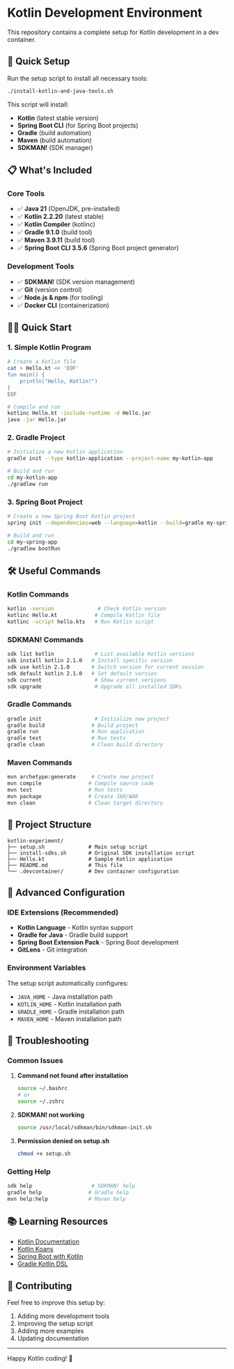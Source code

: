 # Kotlin Development Environment

This repository contains a complete setup for Kotlin development in a dev container.

## 🚀 Quick Setup

Run the setup script to install all necessary tools:

```bash
./install-kotlin-and-java-tools.sh
```

This script will install:
- **Kotlin** (latest stable version)
- **Spring Boot CLI** (for Spring Boot projects)
- **Gradle** (build automation)
- **Maven** (build automation)
- **SDKMAN!** (SDK manager)

## 📋 What's Included

### Core Tools
- ✅ **Java 21** (OpenJDK, pre-installed)
- ✅ **Kotlin 2.2.20** (latest stable)
- ✅ **Kotlin Compiler** (kotlinc)
- ✅ **Gradle 9.1.0** (build tool)
- ✅ **Maven 3.9.11** (build tool)
- ✅ **Spring Boot CLI 3.5.6** (Spring Boot project generator)

### Development Tools
- ✅ **SDKMAN!** (SDK version management)
- ✅ **Git** (version control)
- ✅ **Node.js & npm** (for tooling)
- ✅ **Docker CLI** (containerization)

## 🏃‍♂️ Quick Start

### 1. Simple Kotlin Program
```bash
# Create a Kotlin file
cat > Hello.kt << 'EOF'
fun main() {
    println("Hello, Kotlin!")
}
EOF

# Compile and run
kotlinc Hello.kt -include-runtime -d Hello.jar
java -jar Hello.jar
```

### 2. Gradle Project
```bash
# Initialize a new Kotlin application
gradle init --type kotlin-application --project-name my-kotlin-app

# Build and run
cd my-kotlin-app
./gradlew run
```

### 3. Spring Boot Project
```bash
# Create a new Spring Boot Kotlin project
spring init --dependencies=web --language=kotlin --build=gradle my-spring-app

# Build and run
cd my-spring-app
./gradlew bootRun
```

## 🛠 Useful Commands

### Kotlin Commands
```bash
kotlin -version              # Check Kotlin version
kotlinc Hello.kt            # Compile Kotlin file
kotlinc -script hello.kts   # Run Kotlin script
```

### SDKMAN! Commands
```bash
sdk list kotlin             # List available Kotlin versions
sdk install kotlin 2.1.0   # Install specific version
sdk use kotlin 2.1.0       # Switch version for current session
sdk default kotlin 2.1.0   # Set default version
sdk current                 # Show current versions
sdk upgrade                 # Upgrade all installed SDKs
```

### Gradle Commands
```bash
gradle init                 # Initialize new project
gradle build               # Build project
gradle run                 # Run application
gradle test                # Run tests
gradle clean               # Clean build directory
```

### Maven Commands
```bash
mvn archetype:generate     # Create new project
mvn compile               # Compile source code
mvn test                  # Run tests
mvn package               # Create JAR/WAR
mvn clean                 # Clean target directory
```

## 📁 Project Structure

```
kotlin-experiment/
├── setup.sh              # Main setup script
├── install-sdks.sh       # Original SDK installation script
├── Hello.kt              # Sample Kotlin application
├── README.md             # This file
└── .devcontainer/        # Dev container configuration
```

## 🔧 Advanced Configuration

### IDE Extensions (Recommended)
- **Kotlin Language** - Kotlin syntax support
- **Gradle for Java** - Gradle build support
- **Spring Boot Extension Pack** - Spring Boot development
- **GitLens** - Git integration

### Environment Variables
The setup script automatically configures:
- `JAVA_HOME` - Java installation path
- `KOTLIN_HOME` - Kotlin installation path
- `GRADLE_HOME` - Gradle installation path
- `MAVEN_HOME` - Maven installation path

## 🐛 Troubleshooting

### Common Issues

1. **Command not found after installation**
   ```bash
   source ~/.bashrc
   # or
   source ~/.zshrc
   ```

2. **SDKMAN! not working**
   ```bash
   source /usr/local/sdkman/bin/sdkman-init.sh
   ```

3. **Permission denied on setup.sh**
   ```bash
   chmod +x setup.sh
   ```

### Getting Help
```bash
sdk help                   # SDKMAN! help
gradle help               # Gradle help
mvn help:help             # Maven help
```

## 📚 Learning Resources

- [Kotlin Documentation](https://kotlinlang.org/docs/)
- [Kotlin Koans](https://kotlinlang.org/docs/koans.html)
- [Spring Boot with Kotlin](https://spring.io/guides/tutorials/spring-boot-kotlin/)
- [Gradle Kotlin DSL](https://docs.gradle.org/current/userguide/kotlin_dsl.html)

## 🤝 Contributing

Feel free to improve this setup by:
1. Adding more development tools
2. Improving the setup script
3. Adding more examples
4. Updating documentation

---

Happy Kotlin coding! 🎉
